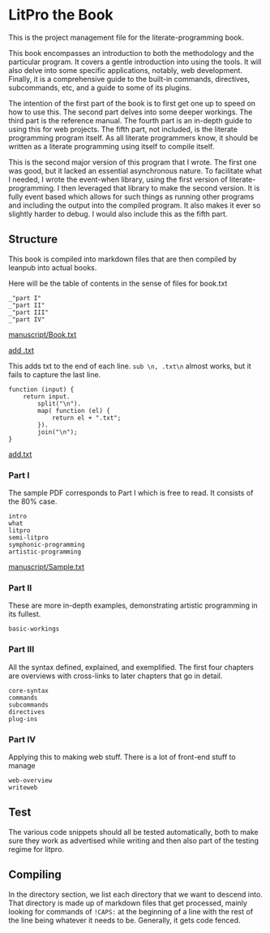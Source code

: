 # LitPro the Book

This is the project management file for the literate-programming book. 

This book encompasses an introduction to both the methodology and the
particular program. It covers a gentle introduction into using the tools. It
will also delve into some specific applications, notably, web development.
Finally, it is a comprehensive guide to the built-in commands, directives,
subcommands, etc, and a guide to some of its plugins. 

The intention of the first part of the book is to first get one up to speed on
how to use this. The second part delves into some deeper workings. The third
part is the reference manual. The fourth part is an in-depth guide to using
this for web projects. The fifth part, not included, is the literate
programming program itself. As all literate programmers know, it should be
written as a literate programming using itself to compile itself. 

This is the second major version of this program that I wrote. The first one
was good, but it lacked an essential asynchronous nature. To facilitate what I
needed, I wrote the event-when library, using the first version of
literate-programming. I then leveraged that library to make the second
version. It is fully event based which allows for such things as running other
programs and including the output into the compiled program. It also makes it
ever so slightly harder to debug. I would also include this as the fifth part. 

## Structure

This book is compiled into markdown files that are then compiled by leanpub
into actual books.

Here will be the table of contents in the sense of files for book.txt

    
    _"part I"
    _"part II"
    _"part III"
    _"part IV"


[manuscript/Book.txt](# "save:| add.txt")

[add .txt]()

This adds txt to the end of each line. `sub \n, .txt\n` almost works, but it
fails to capture the last line.
   
    function (input) {
        return input.
            split("\n").
            map( function (el) {
                return el + ".txt";
            }).
            join("\n");
    }

[add.txt](# "define:")


### Part I

The sample PDF corresponds to Part I which is free to read. It consists of the 80% case.  
    
    intro
    what
    litpro
    semi-litpro
    symphonic-programming
    artistic-programming

[manuscript/Sample.txt](# "save:| add.txt")

### Part II

These are more in-depth examples, demonstrating artistic programming in its
fullest. 

    basic-workings

### Part III

All the syntax defined, explained, and exemplified. The first four chapters
are overviews with cross-links to later chapters that go in detail. 

    core-syntax
    commands
    subcommands
    directives
    plug-ins

### Part IV

Applying this to making web stuff. There is a lot of front-end stuff to manage

    web-overview
    writeweb


##  Test

The various code snippets should all be tested automatically, both to make
sure they work as advertised while writing and then also part of the testing
regime for litpro. 


## Compiling

In the directory section, we list each directory that we want to descend into.
That directory is made up of markdown files that get processed, mainly looking
for commands of `!CAPS:` at the beginning of a line with the rest of the line
being whatever it needs to be. Generally, it gets code fenced. 


